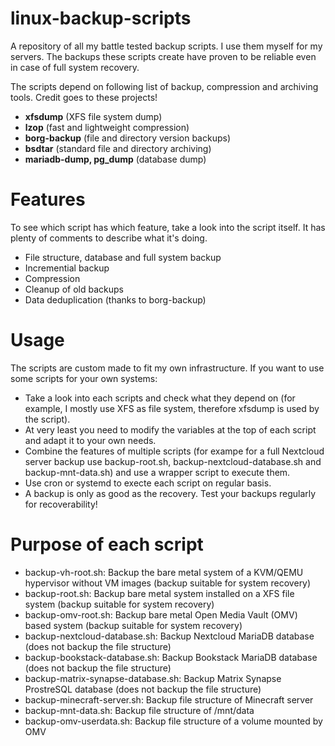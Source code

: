 # linux-backup-scripts
A repository of all my battle tested backup scripts.
I use them myself for my servers. The backups these scripts create have proven to be reliable even in case of full system recovery.

The scripts depend on following list of backup, compression and archiving tools.
Credit goes to these projects!
- **xfsdump** (XFS file system dump)
- **lzop** (fast and lightweight compression)
- **borg-backup** (file and directory version backups)
- **bsdtar** (standard file and directory archiving)
- **mariadb-dump, pg_dump** (database dump)

# Features
To see which script has which feature, take a look into the script itself. It has plenty of comments to describe what it's doing.
- File structure, database and full system backup
- Incremential backup
- Compression
- Cleanup of old backups
- Data deduplication (thanks to borg-backup)

# Usage
The scripts are custom made to fit my own infrastructure.
If you want to use some scripts for your own systems:
- Take a look into each scripts and check what they depend on (for example, I mostly use XFS as file system, therefore xfsdump is used by the script).
- At very least you need to modify the variables at the top of each script and adapt it to your own needs.
- Combine the features of multiple scripts (for exampe for a full Nextcloud server backup use backup-root.sh, backup-nextcloud-database.sh and backup-mnt-data.sh) and use a wrapper script to execute them.
- Use cron or systemd to execte each script on regular basis.
- A backup is only as good as the recovery. Test your backups regularly for recoverability!

# Purpose of each script
- backup-vh-root.sh: Backup the bare metal system of a KVM/QEMU hypervisor without VM images (backup suitable for system recovery)
- backup-root.sh: Backup bare metal system installed on a XFS file system (backup suitable for system recovery)
- backup-omv-root.sh: Backup bare metal Open Media Vault (OMV) based system (backup suitable for system recovery)
- backup-nextcloud-database.sh: Backup Nextcloud MariaDB database (does not backup the file structure)
- backup-bookstack-database.sh: Backup Bookstack MariaDB database (does not backup the file structure)
- backup-matrix-synapse-database.sh: Backup Matrix Synapse ProstreSQL database (does not backup the file structure)
- backup-minecraft-server.sh: Backup file structure of Minecraft server
- backup-mnt-data.sh: Backup file structure of /mnt/data
- backup-omv-userdata.sh: Backup file structure of a volume mounted by OMV
